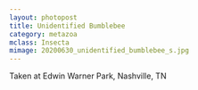 ```yaml
---
layout: photopost
title: Unidentified Bumblebee
category: metazoa
mclass: Insecta
mimage: 20200630_unidentified_bumblebee_s.jpg
---
```


Taken at Edwin Warner Park, Nashville, TN
